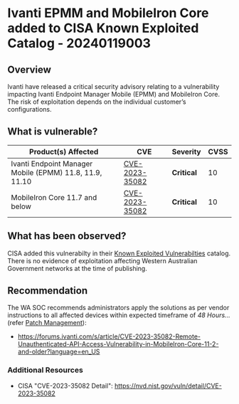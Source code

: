 # Ivanti EPMM and MobileIron Core added to CISA Known Exploited Catalog - 20240119003

## Overview

Ivanti have released a critical security advisory relating to a vulnerability impacting Ivanti Endpoint Manager Mobile (EPMM) and MobileIron Core. The risk of exploitation depends on the individual customer’s configurations.


## What is vulnerable?

| Product(s) Affected | CVE | Severity | CVSS |
| --- | --- | --- | ---- |
| Ivanti Endpoint Manager Mobile (EPMM) 11.8, 11.9, 11.10 | [CVE-2023-35082](https://cve.mitre.org/cgi-bin/cvename.cgi?name=CVE-2023-35082) | **Critical** | 10 |
| MobileIron Core 11.7 and below | [CVE-2023-35082](https://cve.mitre.org/cgi-bin/cvename.cgi?name=CVE-2023-35082) | **Critical** | 10 |


## What has been observed?

CISA added this vulnerabilty in their [Known Exploited Vulnerabilties](https://www.cisa.gov/known-exploited-vulnerabilities-catalog) catalog. There is no evidence of exploitation affecting Western Australian Government networks at the time of publishing.


## Recommendation

The WA SOC recommends administrators apply the solutions as per vendor instructions to all affected devices within expected timeframe of *48 Hours...* (refer [Patch Management](../guidelines/patch-management.md)):

- <https://forums.ivanti.com/s/article/CVE-2023-35082-Remote-Unauthenticated-API-Access-Vulnerability-in-MobileIron-Core-11-2-and-older?language=en_US>


### Additional Resources

- CISA "CVE-2023-35082 Detail": <https://nvd.nist.gov/vuln/detail/CVE-2023-35082>
